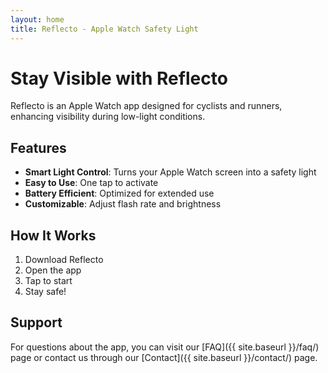 ```yaml
---
layout: home
title: Reflecto - Apple Watch Safety Light
---
```


# Stay Visible with Reflecto

Reflecto is an Apple Watch app designed for cyclists and runners, enhancing visibility during low-light conditions.

## Features

- **Smart Light Control**: Turns your Apple Watch screen into a safety light
- **Easy to Use**: One tap to activate
- **Battery Efficient**: Optimized for extended use
- **Customizable**: Adjust flash rate and brightness

## How It Works

1. Download Reflecto
2. Open the app
3. Tap to start
4. Stay safe!

## Support

For questions about the app, you can visit our [FAQ]({{ site.baseurl }}/faq/) page or contact us through our [Contact]({{ site.baseurl }}/contact/) page. 